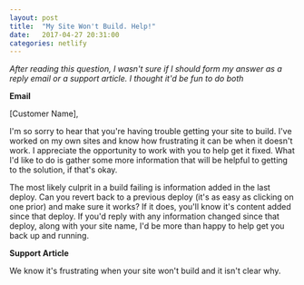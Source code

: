 ```yaml
---
layout: post
title:  "My Site Won't Build. Help!"
date:   2017-04-27 20:31:00
categories: netlify
---
```


*After reading this question, I wasn't sure if I should form my answer as a reply email or a support article. I thought it'd be fun to do both*

**Email**

[Customer Name],

I'm so sorry to hear that you're having trouble getting your site to build. I've worked on my own sites and know how frustrating it can be when it doesn't work. I appreciate the opportunity to work with you to help get it fixed. What I'd like to do is gather some more information that will be helpful to getting to the solution, if that's okay.

The most likely culprit in a build failing is information added in the last deploy. Can you revert back to a previous deploy (it's as easy as clicking on one prior) and make sure it works? If it does, you'll know it's content added since that deploy. If you'd reply with any information changed since that deploy, along with your site name, I'd be more than happy to help get you back up and running.

**Support Article**

We know it's frustrating when your site won't build and it isn't clear why.
